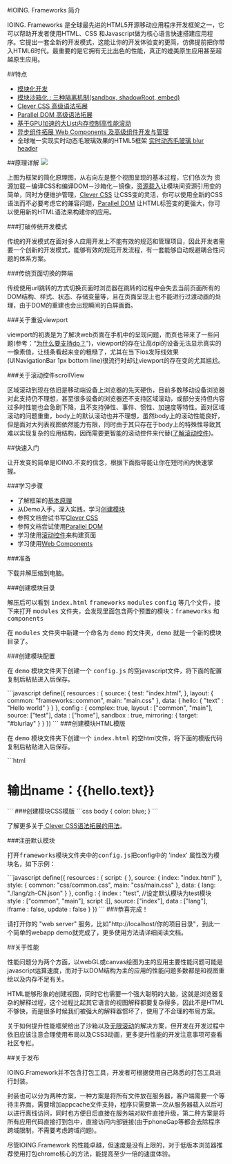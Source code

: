 #IOING. Frameworks 简介

IOING. Frameworks 是全球最先进的HTML5开源移动应用程序开发框架之一，它可以帮助开发者使用HTML、CSS 和Javascript做为核心语言快速搭建应用程序。它提出一套全新的开发模式，这能让你的开发体验变的更简，仿佛提前把你带入HTML6时代。最重要的是它拥有无比出色的性能，真正的媲美原生应用甚至超越原生应用。

##特点
<ul class="list">
    <li><a href="http://www.ioing.com/?id=module#module-config">模块化开发</a></li>
    <li><a href="http://www.ioing.com/?id=module#module-config-creat-config-sandbox">模块沙箱化 : 三种隔离机制(sandbox, shadowRoot, embed)</a></li>
    <li><a href="http://www.ioing.com/?id=css#clever-css">Clever CSS 高级语法拓展</a></li>
    <li><a href="http://www.ioing.com/?id=dom#parallel-dom">Parallel DOM 高级语法拓展</a></li>
    <li><a href="http://www.ioing.com/?id=dom#dom-tag-scroll">基于GPU加速的大List内存控制高性能滚动</a></li>
    <li><a href="http://www.ioing.com/?id=dom#dom-components">异步组件拓展 Web Components 及高级组件开发与管理</a></li>
    <li>全球唯一实现实时动态毛玻璃效果的HTML5框架 <a href="http://www.ioing.com/?id=module#module-config-creat-config-mirroring">实时动态毛玻璃 blur header</a></li>
</ul>

##原理详解
<img src="http://www.ioing.com/static/img/start/principle.png">

<p>上图为框架的简化原理图，从右向左是整个视图呈现的基本过程，它们依次为 资源加载－编译CSS和编译DOM－沙箱化－镜像，<a href="?id=module#module-config-creat-resources">资源载入</a>让模块间资源引用变的简单，同时方便维护管理，<a href="?id=css#clever-css">Clever CSS</a> 让CSS变的灵活，你可以使用全新的CSS语法而不必要考虑它的兼容问题，<a href="?id=dom#parallel-dom">Parallel DOM</a> 让HTML标签变的更强大，你可以使用新的HTML语法来构建你的应用。 </p>

###打破传统开发模式
<p>传统的开发模式在面对多人应用开发上不能有效的规范和管理项目，因此开发者需要一个创新的开发模式，能够有效的规范开发流程，有一套能够自动规避耦合性问题的体系方案。</p>

###传统页面切换的弊端
<p>传统使用url跳转的方式切换页面时浏览器在跳转的过程中会失去当前页面所有的DOM结构、样式、状态、存储变量等，且在页面呈现上也不能进行过渡动画的处理，由于DOM的重建也会出现瞬间的白屏画面。</p>

###关于重设viewport
<p>viewport的初衷是为了解决web页面在手机中的呈现问题，而页也带来了一些问题(参考：“<a href="http://www.ioing.com/?id=css#css-unit">为什么要支持dp？</a>”)，viewport的存在让高dpi的设备无法显示真实的一像素值，让线条看起来变的粗糙了，尤其在当下ios发际线效果(UINavigationBar 1px bottom line)很流行时却让viewport的存在变的尤其尴尬。</p>

###关于滚动控件scrollView
<p>区域滚动到现在依旧是移动端设备上浏览器的先天硬伤，目前多数移动设备浏览器对此支持仍不理想，甚至很多设备的浏览器还不支持区域滚动，或部分支持但内容过多时性能也会急剧下降，且不支持弹性、事件、惯性、加速度等特性。面对区域滚动的问题重重，body上的默认滚动也并不理想，虽然body上的滚动性能良好，但是面对大列表视图依然能力有限，同时由于其只存在于body上的特殊性导致其难以实现复杂的应用结构，因而需要更智能的滚动控件来代替(<a href="http://www.ioing.com/?id=dom#dom-tag-scroll">了解滚动控件</a>)。</p>

##快速入门
<p>让开发变的简单是IOING.不变的信念，根据下面指导能让你在短时间内快速掌握。</p>
###学习步骤
<ul class="list">
    <li>了解框架的<a href="http://www.ioing.com/?id=getStart#get-start-why">基本原理</a></li>
    <li>从Demo入手，深入实践，学习<a href="http://www.ioing.com/?id=module#module-config-creat">创建模块</a></li>
    <li>参照文档尝试书写<a href="http://www.ioing.com/?id=css#clever-css">Clever CSS</a></li>
    <li>参照文档尝试使用<a href="http://www.ioing.com/?id=dom#parallel-dom">Parallel DOM</a></li>
    <li>学习使用<a href="http://www.ioing.com/?id=dom#dom-tag-scroll">滚动控件</a>来构建页面</li>
    <li>学习使用<a href="http://www.ioing.com/?id=dom#dom-components">Web Components</a></li>
</ul>

###准备
<p>下载并解压缩到电脑。</p>
###创建模块目录
<p>解压后可以看到 <kbd>index.html</kbd> <kbd>frameworks</kbd> <kbd>modules</kbd> <kbd>config</kbd> 等几个文件，接下来打开 <kbd>modules</kbd> 文件夹，会发现里面包含两个预置的模块：<kbd>frameworks</kbd> 和 <kbd>components</kbd></p>
<p>在 <kbd>modules</kbd> 文件夹中新建一个命名为 <kbd>demo</kbd> 的文件夹，<kbd>demo</kbd> 就是一个新的模块目录了。</p>
###创建模块配置
<p>在 <kbd>demo</kbd> 模块文件夹下创建一个 <kbd>config.js</kbd> 的空javascript文件，将下面的配置复制后粘贴进入后保存。</p>
```javascript
define({
  resources : {
    source: {
      test: "index.html",
    },
    layout: {
      common: "frameworks::common",
      main: "main.css"
    },
    data: {
      hello: {
        "text" : "Hello world"
      }
    }
  },
  config : {
    complex: true,
    layout : ["common", "main"],
    source: ["test"],
    data : ["home"],
    sandbox : true,
    mirroring: {
      target: "#blurlay"
    }
  }
})
```
###创建模块HTML模版
<p>在 <kbd>demo</kbd> 模块文件夹下创建一个 <kbd>index.html</kbd> 的空html文件，将下面的模版代码复制后粘贴进入后保存。</p>
```html
<h1>
	输出name：{{hello.text}}
</h1>
```
###创建模块CSS模版
```css
body {
	color: blue;
}
```
<p>了解更多关于<a href="http://www.ioing.com/?id=css#clever-css"> Clever CSS语法拓展的用法</a>。</p>

###注册默认模块
<p>打开<kbd>frameworks</kbd>模块文件夹中的<kbd>config.js</kbd>把config中的 'index' 属性改为模块名，如下示例：</p>
```javascript
define({
  resources : {
    script: {
    },
    source: {
      index: "index.html"
    },
    style: {
      common: "css/common.css",
      main: "css/main.css"
    },
    data: {
      lang: "./lang/zh-CN.json"
    }
  },
  config : {
    index : "test",	//设定默认模块为test模块
    style : ["common", "main"],
    script :[],
    source: ["index"],
    data : ["lang"],
    iframe : false,
    update : false
  }
})
```
###恭喜完成！
<p>请打开你的 "web server" 服务，比如"http://localhost/你的项目目录"，到此一个简单的webapp demo就完成了，更多使用方法请详细阅读文档。</p>

##关于性能
<p>性能问题分为两个方面，以webGL或canvas绘图为主的应用主要性能问题可能是javascript运算速度，而对于以DOM结构为主的应用的性能问题多数都是和视图重绘以及内存不足有关。</p>
<p>HTML能够形象的创建视图，同时它也需要一个强大聪明的大脑，这就是浏览器复杂的解释过程，这个过程比起其它语言的视图解释都要复杂得多，因此不是HTML不够快，而是很多时候我们被强大的解释器惯坏了，使用了不合理的布局方案。</p>
<p>关于如何提升性能框架给出了沙箱以及<a href="http://www.ioing.com/?id=dom#dom-tag-scroll">无限滚动</a>的解决方案，但开发在开发过程中依旧应该注意合理使用布局以及CSS3动画，更多提升性能的开发注意事项可查看社区专栏。</p>

##关于发布
<p>IOING.Framework并不包含打包工具，开发者可根据使用自己熟悉的打包工具进行封装。</p>
<p>封装也可以分为两种方案，一种方案是将所有文件放在服务器，客户端需要一个等待主界面，需要增加appcache文件支持，程序只需要第一次从服务器载入以后可以进行离线访问，同时也方便日后直接在服务端对软件直接升级，第二种方案是将所有应用代码直接打到包中，直接访问内部链接(由于phoneGap等都会去除程序跨域限制，不需要考虑跨域问题)。</p>
<p>尽管IOING.Framework 的性能卓越，但速度是没有上限的，对于低版本浏览器推荐使用打包chrome核心的方法，能提高至少一倍的速度体验。</p>
